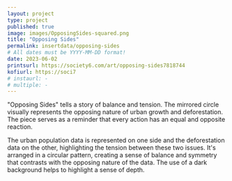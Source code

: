 ```yaml
---
layout: project
type: project
published: true
image: images/OpposingSides-squared.png
title: "Opposing Sides"
permalink: insertdata/opposing-sides
# All dates must be YYYY-MM-DD format!
date: 2023-06-02
printsurl: https://society6.com/art/opposing-sides7818744
kofiurl: https://soci7
# instaurl: -
# multiple: -
---
```


"Opposing Sides" tells a story of balance and tension. The mirrored circle visually represents the opposing nature of urban growth and deforestation. The piece serves as a reminder that every action has an equal and opposite reaction. 

The urban population data is represented on one side and the deforestation data on the other, highlighting the tension between these two issues. It's arranged in a circular pattern, creating a sense of balance and symmetry that contrasts with the opposing nature of the data. The use of a dark background helps to highlight a sense of depth.
